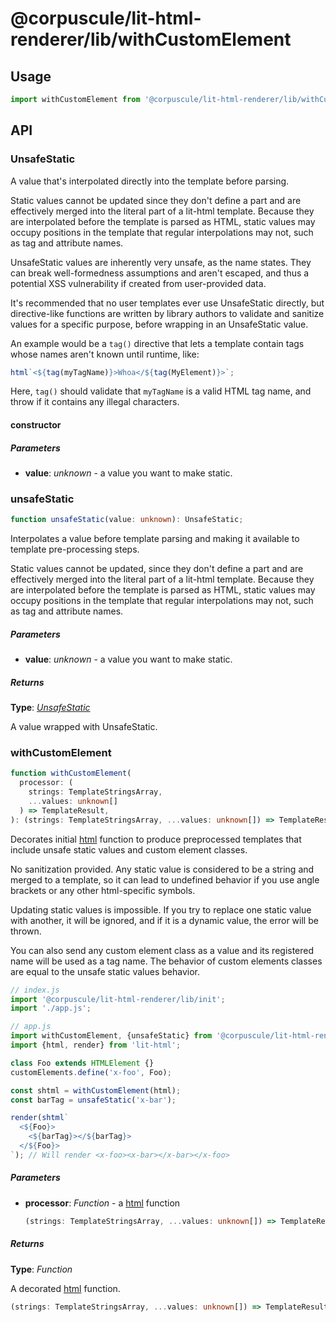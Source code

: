 # @corpuscule/lit-html-renderer/lib/withCustomElement

## Usage

```typescript
import withCustomElement from '@corpuscule/lit-html-renderer/lib/withCustomElement';
```

## API

### UnsafeStatic

A value that's interpolated directly into the template before parsing.

Static values cannot be updated since they don't define a part and are
effectively merged into the literal part of a lit-html template. Because
they are interpolated before the template is parsed as HTML, static values
may occupy positions in the template that regular interpolations may not,
such as tag and attribute names.

UnsafeStatic values are inherently very unsafe, as the name states. They
can break well-formedness assumptions and aren't escaped, and thus a
potential XSS vulnerability if created from user-provided data.

It's recommended that no user templates ever use UnsafeStatic directly,
but directive-like functions are written by library authors to validate
and sanitize values for a specific purpose, before wrapping in an
UnsafeStatic value.

An example would be a `tag()` directive that lets a template contain tags
whose names aren't known until runtime, like:

```javascript
html`<${tag(myTagName)}>Whoa</${tag(MyElement)}>`;
```

Here, `tag()` should validate that `myTagName` is a valid HTML tag name,
and throw if it contains any illegal characters.

#### constructor

##### Parameters

- **value**: _unknown_ - a value you want to make static.

### unsafeStatic

```typescript
function unsafeStatic(value: unknown): UnsafeStatic;
```

Interpolates a value before template parsing and making it available to
template pre-processing steps.

Static values cannot be updated, since they don't define a part and are
effectively merged into the literal part of a lit-html template. Because
they are interpolated before the template is parsed as HTML, static values
may occupy positions in the template that regular interpolations may not,
such as tag and attribute names.

##### Parameters

- **value**: _unknown_ - a value you want to make static.

##### Returns

**Type**: _[UnsafeStatic](#unsafestatic)_

A value wrapped with UnsafeStatic.

### withCustomElement

```typescript
function withCustomElement(
  processor: (
    strings: TemplateStringsArray,
    ...values: unknown[]
  ) => TemplateResult,
): (strings: TemplateStringsArray, ...values: unknown[]) => TemplateResult;
```

Decorates initial [html](https://lit-html.polymer-project.org/api/modules/lit_html.html#html)
function to produce preprocessed templates that include unsafe static values and
custom element classes.

No sanitization provided. Any static value is considered to be a string and
merged to a template, so it can lead to undefined behavior if you use angle
brackets or any other html-specific symbols.

Updating static values is impossible. If you try to replace one static value
with another, it will be ignored, and if it is a dynamic value, the error will
be thrown.

You can also send any custom element class as a value and its registered name
will be used as a tag name. The behavior of custom elements classes are equal to
the unsafe static values behavior.

```typescript
// index.js
import '@corpuscule/lit-html-renderer/lib/init';
import './app.js';

// app.js
import withCustomElement, {unsafeStatic} from '@corpuscule/lit-html-renderer';
import {html, render} from 'lit-html';

class Foo extends HTMLElement {}
customElements.define('x-foo', Foo);

const shtml = withCustomElement(html);
const barTag = unsafeStatic('x-bar');

render(shtml`
  <${Foo}>
    <${barTag}></${barTag}>
  </${Foo}>
`); // Will render <x-foo><x-bar></x-bar></x-foo>
```

##### Parameters

- **processor**: _Function_ - a [html](https://lit-html.polymer-project.org/api/modules/lit_html.html#html)
  function
  ```typescript
  (strings: TemplateStringsArray, ...values: unknown[]) => TemplateResult;
  ```

##### Returns

**Type**: _Function_

A decorated [html](https://lit-html.polymer-project.org/api/modules/lit_html.html#html)
function.

```typescript
(strings: TemplateStringsArray, ...values: unknown[]) => TemplateResult;
```
